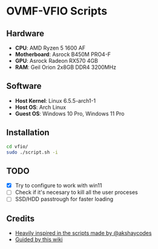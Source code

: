 # OVMF-VFIO Scripts

## Hardware
- **CPU**: AMD Ryzen 5 1600 AF
- **Motherboard**: Asrock B450M PRO4-F
- **GPU**: Asrock Radeon RX570 4GB
- **RAM**: Geil Orion 2x8GB DDR4 3200MHz

## Software
- **Host Kernel**: Linux 6.5.5-arch1-1
- **Host OS**: Arch Linux
- **Guest OS**: Windows 10 Pro, Windows 11 Pro

## Installation
```bash
cd vfio/
sudo ./script.sh -i
```

## TODO
- [x] Try to configure to work with win11
- [ ] Check if it's necesary to kill all the user proceses
- [ ] SSD/HDD passtrough for faster loading

## Credits
- [Heavily inspired in the scripts made by @akshaycodes](https://gitlab.com/akshaycodes/vfio-script)
- [Guided by this wiki](https://gitlab.com/risingprismtv/single-gpu-passthrough/-/wikis/home)
